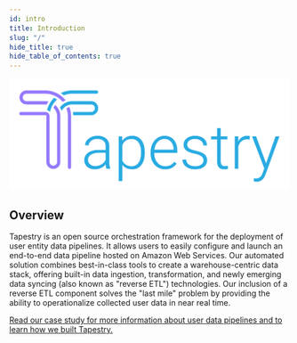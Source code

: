 ```yaml
---
id: intro
title: Introduction
slug: "/"
hide_title: true
hide_table_of_contents: true
---
```


![Tapestry-branding-logo](./assets/tapestry_logo_color.png)

## Overview

Tapestry is an open source orchestration framework for the deployment of user entity data pipelines. It allows users to easily configure and launch an end-to-end data pipeline hosted on Amazon Web Services. Our automated solution combines best-in-class tools to create a warehouse-centric data stack, offering built-in data ingestion, transformation, and newly emerging data syncing (also known as "reverse ETL") technologies. Our inclusion of a reverse ETL component solves the "last mile" problem by providing the ability to operationalize collected user data in near real time.

[Read our case study for more information about user data pipelines and to learn how we built Tapestry.](https://tapestry-pipeline.github.io)
